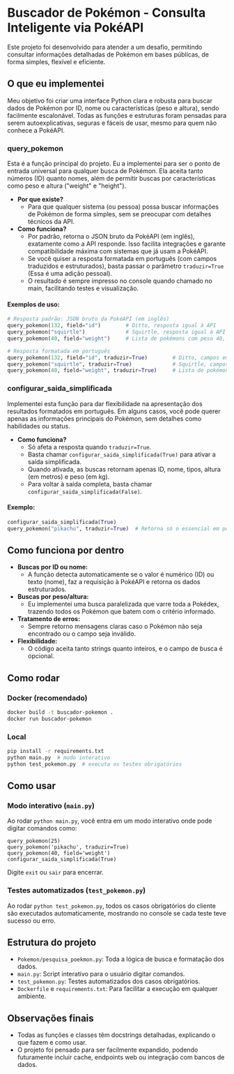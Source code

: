 # Buscador de Pokémon - Consulta Inteligente via PokéAPI

Este projeto foi desenvolvido para atender a um desafio, permitindo consultar informações detalhadas de Pokémon em bases públicas, de forma simples, flexível e eficiente.

## O que eu implementei

Meu objetivo foi criar uma interface Python clara e robusta para buscar dados de Pokémon por ID, nome ou características (peso e altura), sendo facilmente escalonável. Todas as funções e estruturas foram pensadas para serem autoexplicativas, seguras e fáceis de usar, mesmo para quem não conhece a PokéAPI.

### query_pokemon

Esta é a função principal do projeto. Eu a implementei para ser o ponto de entrada universal para qualquer busca de Pokémon. Ela aceita tanto números (ID) quanto nomes, além de permitir buscas por características como peso e altura ("weight" e "height").

- **Por que existe?**
  - Para que qualquer sistema (ou pessoa) possa buscar informações de Pokémon de forma simples, sem se preocupar com detalhes técnicos da API.
- **Como funciona?**
  - Por padrão, retorna o JSON bruto da PokéAPI (em inglês), exatamente como a API responde. Isso facilita integrações e garante compatibilidade máxima com sistemas que já usam a PokéAPI.
  - Se você quiser a resposta formatada em português (com campos traduzidos e estruturados), basta passar o parâmetro `traduzir=True` (Essa é uma adição pessoal).
  - O resultado é sempre impresso no console quando chamado no main, facilitando testes e visualização.

#### Exemplos de uso:
```python
# Resposta padrão: JSON bruto da PokéAPI (em inglês)
query_pokemon(132, field="id")        # Ditto, resposta igual à API
query_pokemon("squirtle")             # Squirtle, resposta igual à API
query_pokemon(40, field="weight")     # Lista de pokémons com peso 40, resposta igual à API

# Resposta formatada em português
query_pokemon(132, field="id", traduzir=True)        # Ditto, campos em português
query_pokemon("squirtle", traduzir=True)             # Squirtle, campos em português
query_pokemon(40, field="weight", traduzir=True)     # Lista de pokémons com peso 40, campos em português
```

### configurar_saida_simplificada

Implementei esta função para dar flexibilidade na apresentação dos resultados formatados em português. Em alguns casos, você pode querer apenas as informações principais do Pokémon, sem detalhes como habilidades ou status.

- **Como funciona?**
  - Só afeta a resposta quando `traduzir=True`.
  - Basta chamar `configurar_saida_simplificada(True)` para ativar a saída simplificada.
  - Quando ativada, as buscas retornam apenas ID, nome, tipos, altura (em metros) e peso (em kg).
  - Para voltar à saída completa, basta chamar `configurar_saida_simplificada(False)`.

#### Exemplo:
```python
configurar_saida_simplificada(True)
query_pokemon("pikachu", traduzir=True)  # Retorna só o essencial em português
```

## Como funciona por dentro

- **Buscas por ID ou nome:**
  - A função detecta automaticamente se o valor é numérico (ID) ou texto (nome), faz a requisição à PokéAPI e retorna os dados estruturados.
- **Buscas por peso/altura:**
  - Eu implementei uma busca paralelizada que varre toda a Pokédex, trazendo todos os Pokémon que batem com o critério informado.
- **Tratamento de erros:**
  - Sempre retorno mensagens claras caso o Pokémon não seja encontrado ou o campo seja inválido.
- **Flexibilidade:**
  - O código aceita tanto strings quanto inteiros, e o campo de busca é opcional.

## Como rodar

### Docker (recomendado)
```bash
docker build -t buscador-pokemon .
docker run buscador-pokemon
```

### Local
```bash
pip install -r requirements.txt
python main.py  # modo interativo
python test_pokemon.py  # executa os testes obrigatórios
```

## Como usar

### Modo interativo (`main.py`)

Ao rodar `python main.py`, você entra em um modo interativo onde pode digitar comandos como:

```
query_pokemon(25)
query_pokemon('pikachu', traduzir=True)
query_pokemon(40, field='weight')
configurar_saida_simplificada(True)
```

Digite `exit` ou `sair` para encerrar.

### Testes automatizados (`test_pokemon.py`)

Ao rodar `python test_pokemon.py`, todos os casos obrigatórios do cliente são executados automaticamente, mostrando no console se cada teste teve sucesso ou erro.

## Estrutura do projeto

- `Pokemon/pesquisa_poekmon.py`: Toda a lógica de busca e formatação dos dados.
- `main.py`: Script interativo para o usuário digitar comandos.
- `test_pokemon.py`: Testes automatizados dos casos obrigatórios.
- `Dockerfile` e `requirements.txt`: Para facilitar a execução em qualquer ambiente.

## Observações finais

- Todas as funções e classes têm docstrings detalhadas, explicando o que fazem e como usar.
- O projeto foi pensado para ser facilmente expandido, podendo futuramente incluir cache, endpoints web ou integração com bancos de dados.
